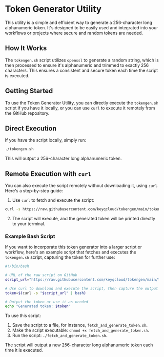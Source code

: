 # Token Generator Utility

This utility is a simple and efficient way to generate a 256-character long alphanumeric token. It's designed to be easily used and integrated into your workflows or projects where secure and random tokens are needed.

## How It Works
The  `tokengen.sh` script utilizes `openssl` to generate a random string, which is then processed to ensure it's alphanumeric and trimmed to exactly 256 characters. This ensures a consistent and secure token each time the script is executed.

## Getting Started
To use the Token Generator Utility, you can directly execute the `tokengen.sh` script if you have it locally, or you can use `curl` to execute it remotely from the GitHub repository.

## Direct Execution
If you have the script locally, simply run:
```bash
./tokengen.sh
```
This will output a 256-character long alphanumeric token.

## Remote Execution with `curl`
You can also execute the script remotely without downloading it, using `curl`. Here's a step-by-step guide:

1. Use `curl` to fetch and execute the script:
```bash
curl -s https://raw.githubusercontent.com/keyqcloud/tokengen/main/tokengen.sh | bash
```

2. The script will execute, and the generated token will be printed directly to your terminal.

### Example Bash Script
If you want to incorporate this token generator into a larger script or workflow, here's an example script that fetches and executes the `tokengen.sh` script, capturing the token for further use:

```bash
#!/bin/bash

# URL of the raw script on GitHub
script_url="https://raw.githubusercontent.com/keyqcloud/tokengen/main/tokengen.sh"

# Use curl to download and execute the script, then capture the output
token=$(curl -s "$script_url" | bash)

# Output the token or use it as needed
echo "Generated token: $token"
```

To use this script:

1. Save the script to a file, for instance, `fetch_and_generate_token.sh`.
2. Make the script executable: `chmod +x fetch_and_generate_token.sh`.
3. Run the script: `./fetch_and_generate_token.sh`.

The script will output a new 256-character long alphanumeric token each time it is executed.
